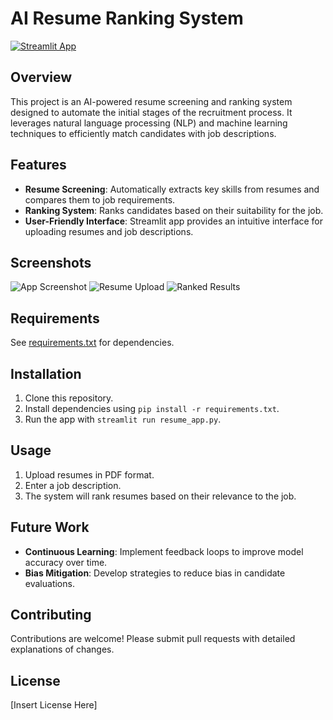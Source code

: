 # AI Resume Ranking System

[![Streamlit App](https://img.shields.io/badge/Streamlit-App-blue)](https://streamlit.io/)

## Overview

This project is an AI-powered resume screening and ranking system designed to automate the initial stages of the recruitment process. It leverages natural language processing (NLP) and machine learning techniques to efficiently match candidates with job descriptions.

## Features

- **Resume Screening**: Automatically extracts key skills from resumes and compares them to job requirements.
- **Ranking System**: Ranks candidates based on their suitability for the job.
- **User-Friendly Interface**: Streamlit app provides an intuitive interface for uploading resumes and job descriptions.

## Screenshots

![App Screenshot](insert_screenshot_1_here)
![Resume Upload](insert_screenshot_2_here)
![Ranked Results](insert_screenshot_3_here)

## Requirements

See [requirements.txt](requirements.txt) for dependencies.

## Installation

1. Clone this repository.
2. Install dependencies using `pip install -r requirements.txt`.
3. Run the app with `streamlit run resume_app.py`.

## Usage

1. Upload resumes in PDF format.
2. Enter a job description.
3. The system will rank resumes based on their relevance to the job.

## Future Work

- **Continuous Learning**: Implement feedback loops to improve model accuracy over time.
- **Bias Mitigation**: Develop strategies to reduce bias in candidate evaluations.

## Contributing

Contributions are welcome! Please submit pull requests with detailed explanations of changes.

## License

[Insert License Here]

